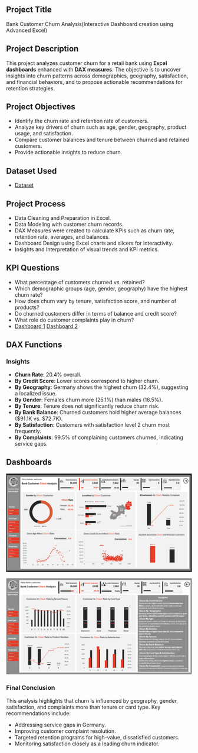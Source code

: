 ## Project Title
Bank Customer Churn Analysis(Interactive Dashboard creation using Advanced Excel)
## Project Description
This project analyzes customer churn for a retail bank using **Excel dashboards** enhanced with **DAX measures**. The objective is to uncover insights into churn patterns across demographics, geography, satisfaction, and financial behaviors, and to propose actionable recommendations for retention strategies.
## Project Objectives
- Identify the churn rate and retention rate of customers.
- Analyze key drivers of churn such as age, gender, geography, product usage, and satisfaction.
- Compare customer balances and tenure between churned and retained customers.
- Provide actionable insights to reduce churn.
## Dataset Used
- <a href="https://github.com/Jonathan-Analyst/Bank-Customer-Churn-Analysis-Excel-Dashboard-DAX/blob/main/bank%20churn.xlsx">Dataset</a>
## Project Process
- Data Cleaning and Preparation in Excel.
- Data Modeling with customer churn records.
- DAX Measures were created to calculate KPIs such as churn rate, retention rate, averages, and balances.
- Dashboard Design using Excel charts and slicers for interactivity.
- Insights and Interpretation of visual trends and KPI metrics.
## KPI Questions
- What percentage of customers churned vs. retained?
- Which demographic groups (age, gender, geography) have the highest churn rate?
- How does churn vary by tenure, satisfaction score, and number of products?
- Do churned customers differ in terms of balance and credit score?
- What role do customer complaints play in churn?
- <a href="https://github.com/Jonathan-Analyst/Bank-Customer-Churn-Analysis-Excel-Dashboard-DAX/blob/main/picture1.png">Dashboard 1<a/>
<a href="https://github.com/Jonathan-Analyst/Bank-Customer-Churn-Analysis-Excel-Dashboard-DAX/blob/main/Picture2.png">Dashboard 2<a/>
## DAX Functions
### Insights
- **Churn Rate**: 20.4% overall.
- **By Credit Score**: Lower scores correspond to higher churn.
- **By Geography**: Germany shows the highest churn (32.4%), suggesting a localized issue.
- **By Gender**: Females churn more (25.1%) than males (16.5%).
- **By Tenure**: Tenure does not significantly reduce churn risk.
- **By Bank Balance**: Churned customers hold higher average balances ($91.1K vs. $72.7K).
- **By Satisfaction**: Customers with satisfaction level 2 churn most frequently.
- **By Complaints**: 99.5% of complaining customers churned, indicating service gaps.
## Dashboards
  
[![Dashboard 1](https://github.com/Jonathan-Analyst/Bank-Customer-Churn-Analysis-Excel-Dashboard-DAX/blob/main/picture1.png)](https://github.com/Jonathan-Analyst/Bank-Customer-Churn-Analysis-Excel-Dashboard-DAX/blob/main/picture1.png)
 
[![Dashboard 2](https://github.com/Jonathan-Analyst/Bank-Customer-Churn-Analysis-Excel-Dashboard-DAX/blob/main/Picture2.png)](https://github.com/Jonathan-Analyst/Bank-Customer-Churn-Analysis-Excel-Dashboard-DAX/blob/main/Picture2.png)

### Final Conclusion
This analysis highlights that churn is influenced by geography, gender, satisfaction, and complaints more than tenure or card type. Key recommendations include:
- Addressing service gaps in Germany.
- Improving customer complaint resolution.
- Targeted retention programs for high-value, dissatisfied customers.
- Monitoring satisfaction closely as a leading churn indicator.






